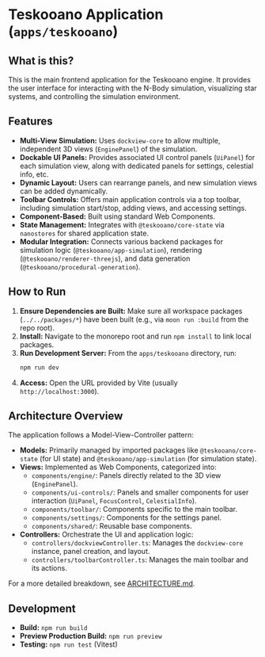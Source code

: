 # Teskooano Application (`apps/teskooano`)

## What is this?

This is the main frontend application for the Teskooano engine. It provides the user interface for interacting with the N-Body simulation, visualizing star systems, and controlling the simulation environment.

## Features

- **Multi-View Simulation:** Uses `dockview-core` to allow multiple, independent 3D views (`EnginePanel`) of the simulation.
- **Dockable UI Panels:** Provides associated UI control panels (`UiPanel`) for each simulation view, along with dedicated panels for settings, celestial info, etc.
- **Dynamic Layout:** Users can rearrange panels, and new simulation views can be added dynamically.
- **Toolbar Controls:** Offers main application controls via a top toolbar, including simulation start/stop, adding views, and accessing settings.
- **Component-Based:** Built using standard Web Components.
- **State Management:** Integrates with `@teskooano/core-state` via `nanostores` for shared application state.
- **Modular Integration:** Connects various backend packages for simulation logic (`@teskooano/app-simulation`), rendering (`@teskooano/renderer-threejs`), and data generation (`@teskooano/procedural-generation`).

## How to Run

1.  **Ensure Dependencies are Built:** Make sure all workspace packages (`../../packages/*`) have been built (e.g., via `moon run :build` from the repo root).
2.  **Install:** Navigate to the monorepo root and run `npm install` to link local packages.
3.  **Run Development Server:** From the `apps/teskooano` directory, run:
    ```bash
    npm run dev
    ```
4.  **Access:** Open the URL provided by Vite (usually `http://localhost:3000`).

## Architecture Overview

The application follows a Model-View-Controller pattern:

- **Models:** Primarily managed by imported packages like `@teskooano/core-state` (for UI state) and `@teskooano/app-simulation` (for simulation state).
- **Views:** Implemented as Web Components, categorized into:
  - `components/engine/`: Panels directly related to the 3D view (`EnginePanel`).
  - `components/ui-controls/`: Panels and smaller components for user interaction (`UiPanel`, `FocusControl`, `CelestialInfo`).
  - `components/toolbar/`: Components specific to the main toolbar.
  - `components/settings/`: Components for the settings panel.
  - `components/shared/`: Reusable base components.
- **Controllers:** Orchestrate the UI and application logic:
  - `controllers/dockviewController.ts`: Manages the `dockview-core` instance, panel creation, and layout.
  - `controllers/toolbarController.ts`: Manages the main toolbar and its actions.

For a more detailed breakdown, see [ARCHITECTURE.md](./ARCHITECTURE.md).

## Development

- **Build:** `npm run build`
- **Preview Production Build:** `npm run preview`
- **Testing:** `npm run test` (Vitest)
